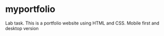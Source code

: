 # myportfolio
Lab task. This is a portfolio website using HTML and CSS. Mobile first and desktop version
